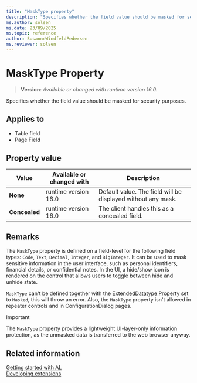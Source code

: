 ```yaml
---
title: "MaskType property"
description: "Specifies whether the field value should be masked for security purposes."
ms.author: solsen
ms.date: 23/09/2025
ms.topic: reference
author: SusanneWindfeldPedersen
ms.reviewer: solsen
---
```

[//]: # (START>DO_NOT_EDIT)
[//]: # (IMPORTANT:Do not edit any of the content between here and the END>DO_NOT_EDIT.)
[//]: # (Any modifications should be made in the .xml files in the ModernDev repo.)
# MaskType Property
> **Version**: _Available or changed with runtime version 16.0._

Specifies whether the field value should be masked for security purposes.

## Applies to
-   Table field
-   Page Field

## Property value

|Value|Available or changed with|Description|
|-----------|-----------|---------------------------------------|
|**None**|runtime version 16.0|Default value. The field will be displayed without any mask.|
|**Concealed**|runtime version 16.0|The client handles this as a concealed field.|

[//]: # (IMPORTANT: END>DO_NOT_EDIT)

## Remarks

The `MaskType` property is defined on a field-level for the following field types: `Code`, `Text`, `Decimal`, `Integer`, and `BigInteger`. It can be used to mask sensitive information in the user interface, such as personal identifiers, financial details, or confidential notes. In the UI, a hide/show icon is rendered on the control that allows users to toggle between hide and unhide state.

`MaskType` can't be defined together with the [ExtendedDatatype Property](devenv-extendeddatatype-property.md) set to `Masked`, this will throw an error. Also, the `MaskType` property isn't allowed in repeater controls and in ConfigurationDialog pages.

> [!IMPORTANT]
> The `MaskType` property provides a lightweight UI-layer-only information protection, as the unmasked data is transferred to the web browser anyway.

## Related information  

[Getting started with AL](../devenv-get-started.md)  
[Developing extensions](../devenv-dev-overview.md)  
